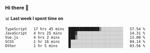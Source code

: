 ### Hi there 👋

<!--
**DBvc/DBvc** is a ✨ _special_ ✨ repository because its `README.md` (this file) appears on your GitHub profile.

Here are some ideas to get you started:

- 🔭 I’m currently working on ...
- 🌱 I’m currently learning ...
- 👯 I’m looking to collaborate on ...
- 🤔 I’m looking for help with ...
- 💬 Ask me about ...
- 📫 How to reach me: ...
- 😄 Pronouns: ...
- ⚡ Fun fact: ...
-->

📊 **Last week I spent time on**
<!--START_SECTION:waka-->
```text
TypeScript   17 hrs 45 mins  ██████████████▒░░░░░░░░░░   57.54 % 
JavaScript   4 hrs 25 mins   ███▓░░░░░░░░░░░░░░░░░░░░░   14.31 % 
Vue.js       4 hrs 2 mins    ███▒░░░░░░░░░░░░░░░░░░░░░   13.08 % 
SCSS         1 hr 16 mins    █░░░░░░░░░░░░░░░░░░░░░░░░   04.14 % 
Other        1 hr 5 mins     █░░░░░░░░░░░░░░░░░░░░░░░░   03.56 % 
```
<!--END_SECTION:waka-->
